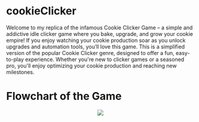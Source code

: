# cookieClicker

Welcome to my replica of the infamous Cookie Clicker Game – a simple and addictive idle clicker game where you bake, upgrade, and grow your cookie empire! If you enjoy watching your cookie production soar as you unlock upgrades and automation tools, you’ll love this game. This is a simplified version of the popular Cookie Clicker genre, designed to offer a fun, easy-to-play experience. Whether you're new to clicker games or a seasoned pro, you'll enjoy optimizing your cookie production and reaching new milestones.

# Flowchart of the Game

<p align="center">
 <img src="https://private-user-images.githubusercontent.com/139658164/396185669-a15ed7fd-8afc-4ee6-b15a-a4869149bc26.jpg?jwt=eyJhbGciOiJIUzI1NiIsInR5cCI6IkpXVCJ9.eyJpc3MiOiJnaXRodWIuY29tIiwiYXVkIjoicmF3LmdpdGh1YnVzZXJjb250ZW50LmNvbSIsImtleSI6ImtleTUiLCJleHAiOjE3MzQzNjc3MTksIm5iZiI6MTczNDM2NzQxOSwicGF0aCI6Ii8xMzk2NTgxNjQvMzk2MTg1NjY5LWExNWVkN2ZkLThhZmMtNGVlNi1iMTVhLWE0ODY5MTQ5YmMyNi5qcGc_WC1BbXotQWxnb3JpdGhtPUFXUzQtSE1BQy1TSEEyNTYmWC1BbXotQ3JlZGVudGlhbD1BS0lBVkNPRFlMU0E1M1BRSzRaQSUyRjIwMjQxMjE2JTJGdXMtZWFzdC0xJTJGczMlMkZhd3M0X3JlcXVlc3QmWC1BbXotRGF0ZT0yMDI0MTIxNlQxNjQzMzlaJlgtQW16LUV4cGlyZXM9MzAwJlgtQW16LVNpZ25hdHVyZT02NWE3MDdhOTkxMDdjYTFiNmE1YjQwYWVlNDE3MTgwZWI1OWIxZTQ1NzUwOWU3Y2NjNjc3YTAyNDEyYzJmNzBjJlgtQW16LVNpZ25lZEhlYWRlcnM9aG9zdCJ9.5X6XTq-ADU8e3Vljpd1-IJbKJD4W_-7HTklSacbX3dI">
</p>

